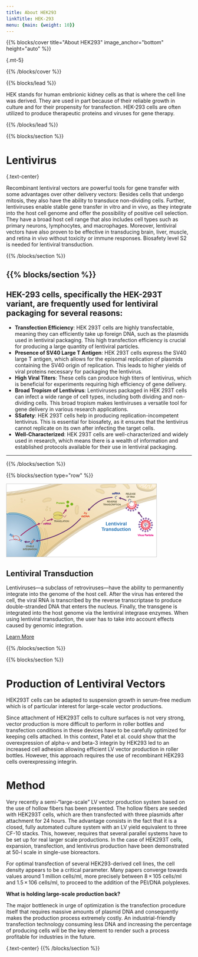 ```yaml
---
title: About HEK293
linkTitle: HEK-293
menu: {main: {weight: 10}}
---
```


{{% blocks/cover title="About HEK293" image_anchor="bottom" height="auto" %}}

{.mt-5}

{{% /blocks/cover %}}

{{% blocks/lead %}}

HEK stands for human embrionic kidney cells as that is where the cell line was derived. They are used in part because of their reliable growth in culture and for their propensity for transfection. HEK-293 cells are often utilized to produce therapeutic proteins and viruses for gene therapy.

{{% /blocks/lead %}}

{{% blocks/section %}}

# Lentivirus
{.text-center}

Recombinant lentiviral vectors are powerful tools for gene transfer with some advantages over other delivery vectors: Besides cells that undergo mitosis, they also have the ability to transduce non-dividing cells. Further, lentiviruses enable stable gene transfer in vitro and in vivo, as they integrate into the host cell genome and offer the possibility of positive cell selection. They have a broad host cell range that also includes cell types such as primary neurons, lymphocytes, and macrophages. Moreover, lentiviral vectors have also proven to be effective in transducing brain, liver, muscle, and retina in vivo without toxicity or immune responses. Biosafety level S2 is needed for lentiviral transduction.

{{% /blocks/section %}}


{{% blocks/section %}}
---
  
  ## HEK-293 cells, specifically the HEK-293T variant, are frequently used for lentiviral packaging for several reasons:
   
  - **Transfection Efficiency**: HEK 293T cells are highly transfectable, meaning they can efficiently take up foreign DNA, such as the plasmids used in lentiviral packaging. This high transfection efficiency is crucial for producing a large quantity of lentiviral particles.
  - **Presence of SV40 Large T Antigen**: HEK 293T cells express the SV40 large T antigen, which allows for the episomal replication of plasmids containing the SV40 origin of replication. This leads to higher yields of viral proteins necessary for packaging the lentivirus.
  - **High Viral Titers**: These cells can produce high titers of lentivirus, which is beneficial for experiments requiring high efficiency of gene delivery.
  - **Broad Tropism of Lentivirus**: Lentiviruses packaged in HEK 293T cells can infect a wide range of cell types, including both dividing and non-dividing cells. This broad tropism makes lentiviruses a versatile tool for gene delivery in various research applications.
  - **SSafety**: HEK 293T cells help in producing replication-incompetent lentivirus. This is essential for biosafety, as it ensures that the lentivirus cannot replicate on its own after infecting the target cells.
  - **Well-Characterized**: HEK 293T cells are well-characterized and widely used in research, which means there is a wealth of information and established protocols available for their use in lentiviral packaging.

---
{{% /blocks/section %}}

{{% blocks/section type="row" %}}


<div class="container">
  <div class="row">
    <div class="col-md-6">
      <img src="TR_M_Lentiviral.jpg" class="img-fluid" alt="Description of the image">
    </div>
    <div class="col-md-6">
      <h2>Lentiviral Transduction</h2>
      <p>Lentiviruses—a subclass of retroviruses—have the ability to permanently integrate into the genome of the host cell. After the virus has entered the cell, the viral RNA is transcribed by the reverse transcriptase to produce double-stranded DNA that enters the nucleus. Finally, the transgene is integrated into the host genome via the lentiviral integrase enzymes. When using lentiviral transduction, the user has to take into account effects caused by genomic integration.</p>
      </ul>
      <a href="https://ibidi.com/content/264-viral-transduction#lentiviral_transduction" class="btn btn-primary">Learn More</a>
    </div>
  </div>
</div>



{{% /blocks/section %}}

{{% blocks/section %}}

# Production of Lentiviral Vectors
HEK293T cells can be adapted to suspension growth in serum-free medium which is of particular interest for large-scale vector productions.

Since attachment of HEK293T cells to culture surfaces is not very strong, vector production is more difficult to perform in roller bottles and transfection conditions in these devices have to be carefully optimized for keeping cells attached. In this context, Patel et al. could show that the overexpression of alpha-v and beta-3 integrin by HEK293 led to an increased cell adhesion allowing efficient LV vector production in roller bottles. However, this approach requires the use of recombinant HEK293 cells overexpressing integrin.

# Method

Very recently a semi-“large-scale” LV vector production system based on the use of hollow fibers has been presented. The hollow fibers are seeded with HEK293T cells, which are then transfected with three plasmids after attachment for 24 hours. The advantage consists in the fact that it is a closed, fully automated culture system with an LV yield equivalent to three CF-10 stacks. This, however, requires that several parallel systems have to be set up for real larger scale productions.
In the case of HEK293T cells, expansion, transfection, and lentivirus production have been demonstrated at 50-l scale in single-use bioreactors.

For optimal transfection of several HEK293-derived cell lines, the cell density appears to be a critical parameter. Many papers converge towards values around 1 million cells/ml, more precisely between 8 × 105 cells/ml and 1.5 × 106 cells/ml, to proceed to the addition of the PEI/DNA polyplexes. 

**What is holding large-scale production back?**

The major bottleneck in urge of optimization is the transfection procedure itself that requires massive amounts of plasmid DNA and consequently makes the production process extremely costly. An industrial-friendly transfection technology consuming less DNA and increasing the percentage of producing cells will be the key element to render such a process profitable for industries in the future.

{.text-center}
{{% /blocks/section %}}